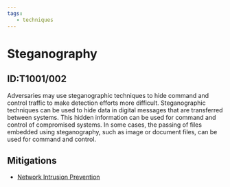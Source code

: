 ```yaml
---
tags:
   - techniques
---
```

# Steganography
## ID:T1001/002
Adversaries may use steganographic techniques to hide command and control traffic to make detection efforts more difficult. Steganographic techniques can be used to hide data in digital messages that are transferred between systems. This hidden information can be used for command and control of compromised systems. In some cases, the passing of files embedded using steganography, such as image or document files, can be used for command and control. 
## Mitigations
* [Network Intrusion Prevention](/mitre/mitigations/M1031)
